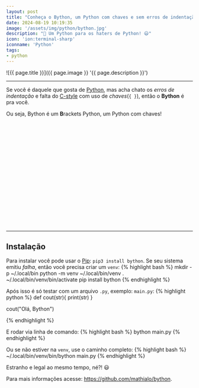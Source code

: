 ```yaml
---
layout: post
title: "Conheça o Bython, um Python com chaves e sem erros de indentação"
date: 2024-08-19 10:19:35
image: '/assets/img/python/bython.jpg'
description: "🐍 Um Python para os haters de Python! 😃"
icon: 'ion:terminal-sharp'
iconname: 'Python'
tags:
- python
---
```


![{{ page.title }}]({{ page.image }} '{{ page.description }}')

---

Se você é daquele que gosta de [Python](https://terminalroot.com.br/tags#python), mas acha chato os *erros de indentação* e falta do [C-style](https://terminalroot.com.br/tags#linguagemc) com uso de *chaves*(`{ }`), então o **Bython** é pra você.

Ou seja, Bython é um **B**rackets Python, um Python com chaves!


<!-- SQUARE - GAMES ROOT -->
<script async src="//pagead2.googlesyndication.com/pagead/js/adsbygoogle.js"></script>
<ins class="adsbygoogle"
style="display:inline-block;width:336px;height:280px"
data-ad-client="ca-pub-2838251107855362"
data-ad-slot="5351066970"></ins>
<script>
(adsbygoogle = window.adsbygoogle || []).push({});
</script>

---

## Instalação
Para instalar você pode usar o [Pip](https://pypi.org/project/pip/): `pip3 install bython`. Se seu sistema emitiu *falha*, então você precisa criar um `venv`:
{% highlight bash %}
mkdir -p ~/.local/bin
python -m venv ~/.local/bin/venv
. ~/.local/bin/venv/bin/activate
pip install bython
{% endhighlight %}

Após isso é só testar com um arquivo `.py`, exemplo: `main.py`:
{% highlight python %}
def cout(str){
  print(str)
}

cout("Olá, Bython")

{% endhighlight %}

E rodar via linha de comando:
{% highlight bash %}
bython main.py
{% endhighlight %}

Ou se não estiver na `venv`, use o caminho completo:
{% highlight bash %}
~/.local/bin/venv/bin/bython main.py
{% endhighlight %}

Estranho e legal ao mesmo tempo, né?! 😃 

Para mais informações acesse: <https://github.com/mathialo/bython>.



